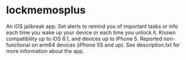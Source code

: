 lockmemosplus
=============

An iOS jailbreak app. Set alerts to remind you of important tasks or info each time you wake up your device or each time you unlock it. 
Known compatibility up to iOS 8.1, and devices up to iPhone 5. Reported non-functional on arm64 devices (iPhone 5S and up).
See description.txt for more information about the app.